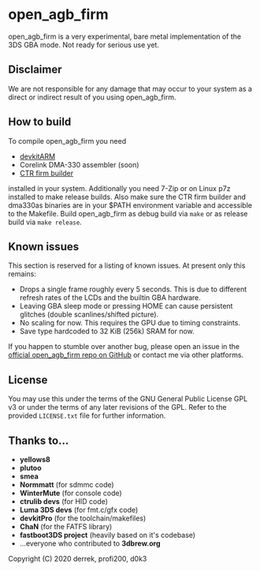 # open_agb_firm

open_agb_firm is a very experimental, bare metal implementation of the 3DS GBA mode. Not ready for serious use yet.

## Disclaimer
We are not responsible for any damage that may occur to your system as a direct or indirect result of you using open_agb_firm.

## How to build
To compile open_agb_firm you need
* [devkitARM](https://sourceforge.net/projects/devkitpro/)
* Corelink DMA-330 assembler (soon)
* [CTR firm builder](https://github.com/derrekr/ctr_firm_builder)

installed in your system. Additionally you need 7-Zip or on Linux p7z installed to make release builds. Also make sure the CTR firm builder and dma330as binaries are in your $PATH environment variable and accessible to the Makefile. Build open_agb_firm as debug build via `make` or as release build via `make release`.

## Known issues
This section is reserved for a listing of known issues. At present only this remains:
* Drops a single frame roughly every 5 seconds. This is due to different refresh rates of the LCDs and the builtin GBA hardware.
* Leaving GBA sleep mode or pressing HOME can cause persistent glitches (double scanlines/shifted picture).
* No scaling for now. This requires the GPU due to timing constraints.
* Save type hardcoded to 32 KiB (256k) SRAM for now.

If you happen to stumble over another bug, please open an issue in the [official open_agb_firm repo on GitHub](https://github.com/profi200/open_agb_firm/issues) or contact me via other platforms.

## License
You may use this under the terms of the GNU General Public License GPL v3 or under the terms of any later revisions of the GPL. Refer to the provided `LICENSE.txt` file for further information.

## Thanks to...
* **yellows8**
* **plutoo**
* **smea**
* **Normmatt** (for sdmmc code)
* **WinterMute** (for console code)
* **ctrulib devs** (for HID code)
* **Luma 3DS devs** (for fmt.c/gfx code)
* **devkitPro** (for the toolchain/makefiles)
* **ChaN** (for the FATFS library)
* **fastboot3DS project** (heavily based on it's codebase)
* ...everyone who contributed to **3dbrew.org**

Copyright (C) 2020 derrek, profi200, d0k3
